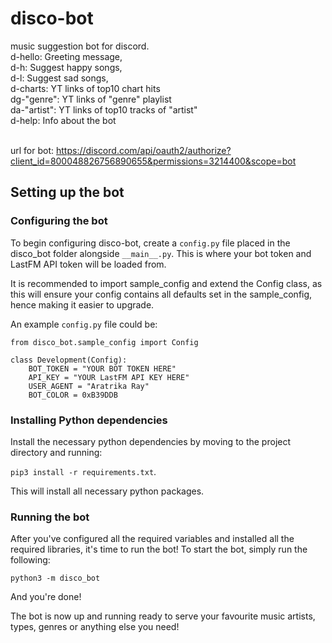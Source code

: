 # disco-bot
music suggestion bot for discord.<br/>
d-hello: Greeting message,<br/>
d-h: Suggest happy songs,<br/>
d-l: Suggest sad songs,<br/>
d-charts: YT links of top10 chart hits<br />
dg-"genre": YT links of "genre" playlist<br />
da-"artist": YT links of top10 tracks of "artist"<br />
d-help: Info about the bot<br/><br/>

url for bot: https://discord.com/api/oauth2/authorize?client_id=800048826756890655&permissions=3214400&scope=bot

## Setting up the bot
### Configuring the bot
To begin configuring disco-bot, create a `config.py` file placed in the disco_bot folder alongside `__main__.py`.
This is where your bot token and LastFM API token will be loaded from.

It is recommended to import sample_config and extend the Config class, as this will ensure your config contains all defaults set in the sample_config, hence making it easier to upgrade.

An example `config.py` file could be:

```
from disco_bot.sample_config import Config

class Development(Config):
    BOT_TOKEN = "YOUR BOT TOKEN HERE"
    API_KEY = "YOUR LastFM API KEY HERE"
    USER_AGENT = "Aratrika Ray"
    BOT_COLOR = 0xB39DDB
```

### Installing Python dependencies
Install the necessary python dependencies by moving to the project directory and running:

`pip3 install -r requirements.txt`.

This will install all necessary python packages.

### Running the bot
After you've configured all the required variables and installed all the required libraries, it's time to run the bot!
To start the bot, simply run the following:
```
python3 -m disco_bot
```
And you're done!

The bot is now up and running ready to serve your favourite music artists, types, genres or anything else you need!


